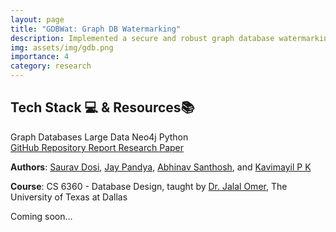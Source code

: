 ```yaml
---
layout: page
title: "GDBWat: Graph DB Watermarking"
description: Implemented a secure and robust graph database watermarking method using pseudo-nodes to ensure data integrity and ownership verification.
img: assets/img/gdb.png
importance: 4
category: research
---
```

<section id="badgeproj-section">
<h2 class="badgeproj-title">Tech Stack 💻 & Resources📚</h2>
  <div class="badgeproj-container">
    <span class="badgeproj">Graph Databases</span>
    <span class="badgeproj">Large Data</span>
    <span class="badgeproj">Neo4j</span>
    <span class="badgeproj">Python</span>
  </div>
<!-- Links Section -->
  <div class="linksproj-container">
    <a href="https://github.com/sauravdosi/gdb_watermarking" target="_blank" class="linkproj">
      <i class="fab fa-github"></i> GitHub Repository
    </a>
    <a href="https://drive.google.com/file/d/1b5nJGe9BZ2cBmbqsb-rzwzdzN429Th29/view?usp=sharing" target="_blank" class="linkproj">
      <i class="fas fa-file-alt"></i> Report
    </a>
    <a href="https://dl.acm.org/doi/10.1145/3600046.3600049" target="_blank" class="linkproj">
      <i class="fas fa-file"></i> Research Paper
    </a>
  </div>
</section>

**Authors**: <a href="https://sauravdosi.github.io/">Saurav Dosi</a>, <a href="https://www.linkedin.com/in/jay-pandya-0a289b199/">Jay Pandya</a>, <a href="https://www.linkedin.com/in/abhinav-santhosh-utd/">Abhinav Santhosh</a>, and <a href="https://www.linkedin.com/in/kavimayilpk/">Kavimayil P K</a>

**Course**: CS 6360 - Database Design, taught by [Dr. Jalal Omer](https://profiles.utdallas.edu/jalal.omer), The University of Texas at Dallas

Coming soon...
